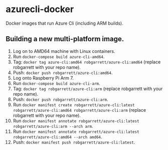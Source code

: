 # azurecli-docker
Docker images that run Azure Cli (including ARM builds).

## Building a new multi-platform image.
1. Log on to AMD64 machine with Linux containers.
2. Run `docker-compose build azure-cli-amd64`.
3. Tag: `docker tag azure-cli:amd64 robgarrett/azure-cli:amd64` (replace robgarrett with your repo name).
4. Push: `docker push robgarrett/azure-cli:amd64`.
5. Log onto Raspberry Pi Arm 7.
6. Run `docker-compose build azure-cli-arm`.
7. Tag: `docker tag robgarrett/azure-cli:arm` (replace robgarrett with your repo name).
8. Push: `docker push robgarrett/azure-cli:arm`.
9. Run `docker manifest create robgarrett/azure-cli:latest robgarrett/azure-cli:amd64 robgarrett/azure-cli:arm` (replace robgarrett with your repo name).
10. Run `docker manifest annotate robgarrett/azure-cli:latest robgarrett/azure-cli:arm --arch arm`.
11. Run `docker manifest annotate robgarrett/azure-cli:latest robgarrett/azure-cli:amd64 --arch amd64`.
12. Push: `docker manifest push robgarrett/azure-cli:latest`.
